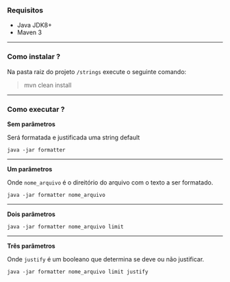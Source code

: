 ### Requisitos
- Java JDK8+
- Maven 3

------------

### Como instalar ?
Na pasta raiz do projeto `/strings` execute o seguinte comando:
> mvn clean install
------------
### Como executar ?

 **Sem parâmetros**
   
  Será formatada e justificada uma string default 
   
`java -jar formatter`
   
------------

**Um parâmetros**

Onde `nome_arquivo` é o direitório do arquivo com o texto a ser formatado.

`java -jar formatter nome_arquivo`
  
------------

**Dois parâmetros**

`java -jar formatter nome_arquivo limit`

------------

**Três parâmetros**

Onde `justify` é um booleano que determina se deve ou não justificar.

`java -jar formatter nome_arquivo limit justify`


